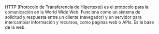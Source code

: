 HTTP (Protocolo de Transferencia de Hipertexto) es el protocolo para la comunicación en la World Wide Web. Funciona como un sistema de solicitud y respuesta entre un cliente (navegador) y un servidor para intercambiar información y recursos, como páginas web o APIs. Es la base de la web. 